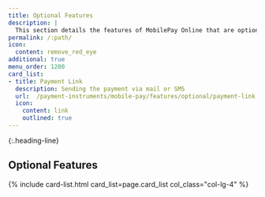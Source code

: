 ```yaml
---
title: Optional Features
description: |
  This section details the features of MobilePay Online that are optional.
permalink: /:path/
icon:
  content: remove_red_eye
additional: true
menu_order: 1200
card_list:
- title: Payment Link
  description: Sending the payment via mail or SMS
  url:  /payment-instruments/mobile-pay/features/optional/payment-link
  icon:
    content: link
    outlined: true
---
```


{:.heading-line}

## Optional Features

{% include card-list.html card_list=page.card_list
    col_class="col-lg-4" %}
